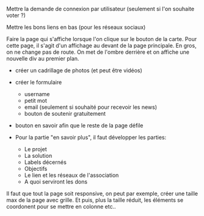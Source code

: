 Mettre la demande de connexion par utilisateur (seulement si l'on souhaite voter ?)

Mettre les bons liens en bas (pour les réseaux sociaux)

Faire la page qui s'affiche lorsque l'on clique sur le bouton de la carte.
Pour cette page, il s'agit d'un affichage au devant de la page principale. En gros, on ne change pas de route.
On met de l'ombre derrière et on affiche une nouvelle div au premier plan.
- créer un cadrillage de photos (et peut être vidéos)
- créer le formulaire
    - username
    - petit mot
    - email (seulement si souhaité pour recevoir les news)
    - bouton de soutenir gratuitement

- bouton en savoir afin que le reste de la page défile
- Pour la partie "en savoir plus", il faut développer les parties:
    - Le projet
    - La solution
    - Labels décernés
    - Objectifs
    - Le lien et les réseaux de l'association
    - A quoi serviront les dons

Il faut que tout la page soit responsive, on peut par exemple, créer une taille max de la page avec grille.
Et puis, plus la taille réduit, les éléments se coordonent pour se mettre en colonne etc..
